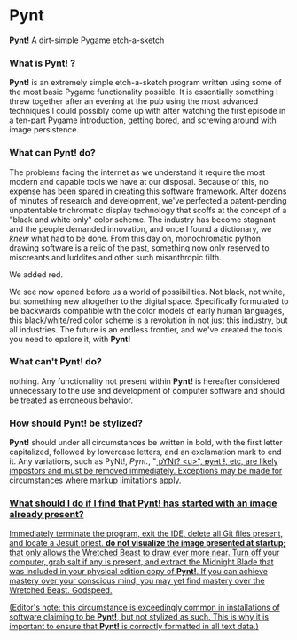 # **Pynt**
**Pynt!** A dirt-simple Pygame etch-a-sketch

### What is Pynt! ?
**Pynt!** is an extremely simple etch-a-sketch program written using some of the most basic Pygame functionality possible. It is essentially something I threw together after an evening at the pub using the most advanced techniques I could possibly come up with after watching the first episode in a ten-part Pygame introduction, getting bored, and screwing around with image persistence.

### What can **Pynt!** do?
The problems facing the internet as we understand it require the most modern and capable tools we have at our disposal. Because of this, no expense has been spared in creating this software framework. After dozens of minutes of research and development, we've perfected a patent-pending unpatentable trichromatic display technology that scoffs at the concept of a "black and white only" color scheme. The industry has become stagnant and the people demanded innovation, and once I found a dictionary, we *knew* what had to be done. From this day on, monochromatic python drawing software is a relic of the past, something now only reserved to miscreants and luddites and other such misanthropic filth.

We added red.

We see now opened before us a world of possibilities. Not black, not white, but something new altogether to the digital space. Specifically formulated to be backwards compatible with the color models of early human languages, this black/white/red color scheme is a revolution in not just this industry, but all industries. The future is an endless frontier, and we've created the tools you need to epxlore it, with **Pynt!**

### What can't **Pynt!** do?
nothing. Any functionality not present within **Pynt!** is hereafter considered unnecessary to the use and development of computer software and should be treated as erroneous behavior.

### How should **Pynt!** be stylized?
**Pynt!** should under all circumstances be written in bold, with the first letter capitalized, followed by lowercase letters, and an exclamation mark to end it. Any variations, such as PyNt!, *Pynt.*, "<u> pYNt? \<u>", ~~p~~y~~n~~t ~~!~~, etc, are likely impostors and must be removed immediately. Exceptions may be made for circumstances where markup limitations apply.

### What should I do if I find that **Pynt!** has started with an image already present?
Immediately terminate the program, exit the IDE, delete all Git files present, and locate a Jesuit priest. **do not visualize the image presented at startup;** that only allows the Wretched Beast to draw ever more near. Turn off your computer, grab salt if any is present, and extract the Midnight Blade that was included in your physical edition copy of **Pynt!**. If you can achieve mastery over your conscious mind, you may yet find mastery over the Wretched Beast. Godspeed.

(Editor's note: this circumstance is exceedingly common in installations of software claiming to be **Pynt!**, but not stylized as such. This is why it is important to ensure that **Pynt!** is correctly formatted in all text data.)
